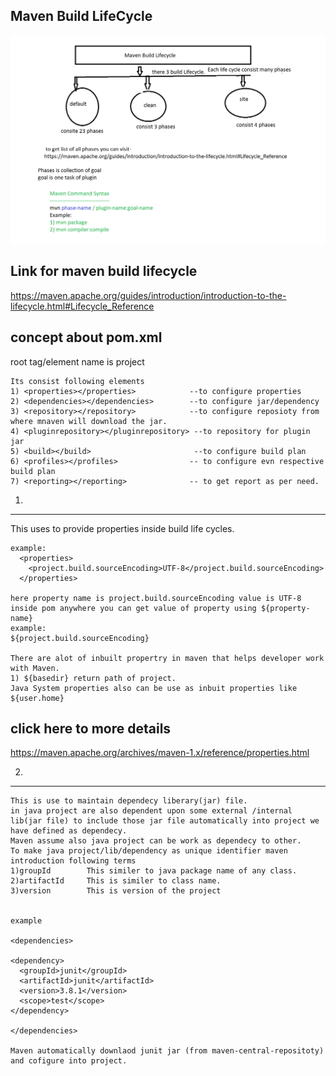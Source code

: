 
Maven Build LifeCycle
---------------------
<img src="/imgs/maven-life-cycle-diagram.png" alt="">

Link for maven build lifecycle
-------------------------------
https://maven.apache.org/guides/introduction/introduction-to-the-lifecycle.html#Lifecycle_Reference



concept about pom.xml
----------------------
root tag/element name is project
<project>
   
    Its consist following elements
    1) <properties></properties>            --to configure properties
    2) <dependencies></dependencies>        --to configure jar/dependency
    3) <repository></repository>            --to configure reposioty from where mnaven will download the jar.    
    4) <pluginrepository></pluginrepository> --to repository for plugin jar
    5) <build></build>                       --to configure build plan
    6) <profiles></profiles>                -- to configure evn respective build plan
    7) <reporting></reporting>              -- to get report as per need.
     
</project>


1) <properties></properties>
------------------------
This uses to provide properties inside build life cycles.
    
    example:
      <properties>
        <project.build.sourceEncoding>UTF-8</project.build.sourceEncoding>
      </properties>
      
    here property name is project.build.sourceEncoding value is UTF-8
    inside pom anywhere you can get value of property using ${property-name}  
    example:
    ${project.build.sourceEncoding}
    
    There are alot of inbuilt propertry in maven that helps developer work with Maven.
    1) ${basedir} return path of project.
    Java System properties also can be use as inbuit properties like ${user.home}
click here to more details
--------------------------
https://maven.apache.org/archives/maven-1.x/reference/properties.html
    
    
2) <dependencies></dependencies>
----------------------------------

    This is use to maintain dependecy liberary(jar) file.
    in java project are also dependent upon some external /internal lib(jar file) to include those jar file automatically into project we have defined as dependecy.
    Maven assume also java project can be work as dependecy to other.
    To make java project/lib/dependency as unique identifier maven introduction following terms
    1)groupId        This similer to java package name of any class.
    2)artifactId     This is similer to class name. 
    3)version        This is version of the project
    
    
    example
    
    <dependencies>
    
    <dependency>
      <groupId>junit</groupId>
      <artifactId>junit</artifactId>
      <version>3.8.1</version>
      <scope>test</scope>
    </dependency>
    
    </dependencies>
 
    Maven automatically downlaod junit jar (from maven-central-repositoty) and cofigure into project.
    